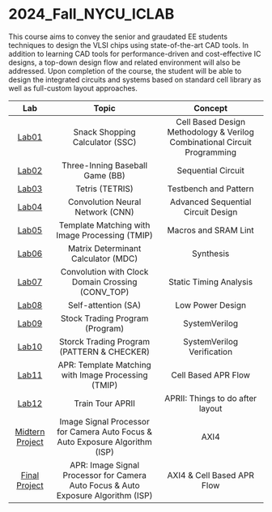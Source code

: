 # 2024_Fall_NYCU_ICLAB
This course aims to convey the senior and graudated EE students techniques to design the VLSI chips using state-of-the-art CAD tools. In addition to learning CAD tools for performance-driven and cost-effective IC designs, a top-down design flow and related environment will also be addressed. Upon completion of the course, the student will be able to design the integrated circuits and systems based on standard cell library as well as full-custom layout approaches. 

| Lab | Topic | Concept |
|:--:|:--:|:--:|
|[Lab01](<https://github.com/chance-chhong/Integrated-Circuit-Design-Laboratory/tree/main/Lab01>)|Snack Shopping Calculator (SSC)|Cell Based Design Methodology & Verilog Combinational Circuit Programming|
|[Lab02](<https://github.com/chance-chhong/Integrated-Circuit-Design-Laboratory/tree/main/Lab02>)|Three-Inning Baseball Game (BB)|Sequential Circuit|
|[Lab03](<https://github.com/chance-chhong/Integrated-Circuit-Design-Laboratory/tree/main/Lab03>)|Tetris (TETRIS)|Testbench and Pattern|
|[Lab04](<https://github.com/chance-chhong/Integrated-Circuit-Design-Laboratory/tree/main/Lab04>)|Convolution Neural Network (CNN)|Advanced Sequential Circuit Design|
|[Lab05](<https://github.com/chance-chhong/Integrated-Circuit-Design-Laboratory/tree/main/Lab05>)|Template Matching with Image Processing (TMIP)|Macros and SRAM Lint|
|[Lab06](<https://github.com/chance-chhong/Integrated-Circuit-Design-Laboratory/tree/main/Lab06>)|Matrix Determinant Calculator (MDC)|Synthesis|
|[Lab07](<https://github.com/chance-chhong/Integrated-Circuit-Design-Laboratory/tree/main/Lab07>)|Convolution with Clock Domain Crossing (CONV_TOP)|Static Timing Analysis|
|[Lab08](<https://github.com/chance-chhong/Integrated-Circuit-Design-Laboratory/tree/main/Lab08>)|Self-attention (SA)|Low Power Design|
|[Lab09](<https://github.com/chance-chhong/Integrated-Circuit-Design-Laboratory/tree/main/Lab09>)|Stock Trading Program (Program)|SystemVerilog|
|[Lab10](<https://github.com/chance-chhong/Integrated-Circuit-Design-Laboratory/tree/main/Lab10>)|Storck Trading Program (PATTERN & CHECKER)|SystemVerilog Verification|
|[Lab11](<https://github.com/chance-chhong/Integrated-Circuit-Design-Laboratory/tree/main/Lab11>)|APR: Template Matching with Image Processing (TMIP)|Cell Based APR Flow|
|[Lab12](<https://github.com/chance-chhong/Integrated-Circuit-Design-Laboratory/tree/main/Lab12>)|Train Tour APRII|APRII: Things to do after layout|
|[Midtern Project](<https://github.com/chance-chhong/Integrated-Circuit-Design-Laboratory/tree/main/Midterm%20Project>)|Image Signal Processor for Camera Auto Focus & Auto Exposure Algorithm (ISP)|AXI4|
|[Final Project](<https://github.com/chance-chhong/Integrated-Circuit-Design-Laboratory/tree/main/Final%20Project>)|APR: Image Signal Processor for Camera Auto Focus & Auto Exposure Algorithm (ISP)|AXI4 & Cell Based APR Flow|